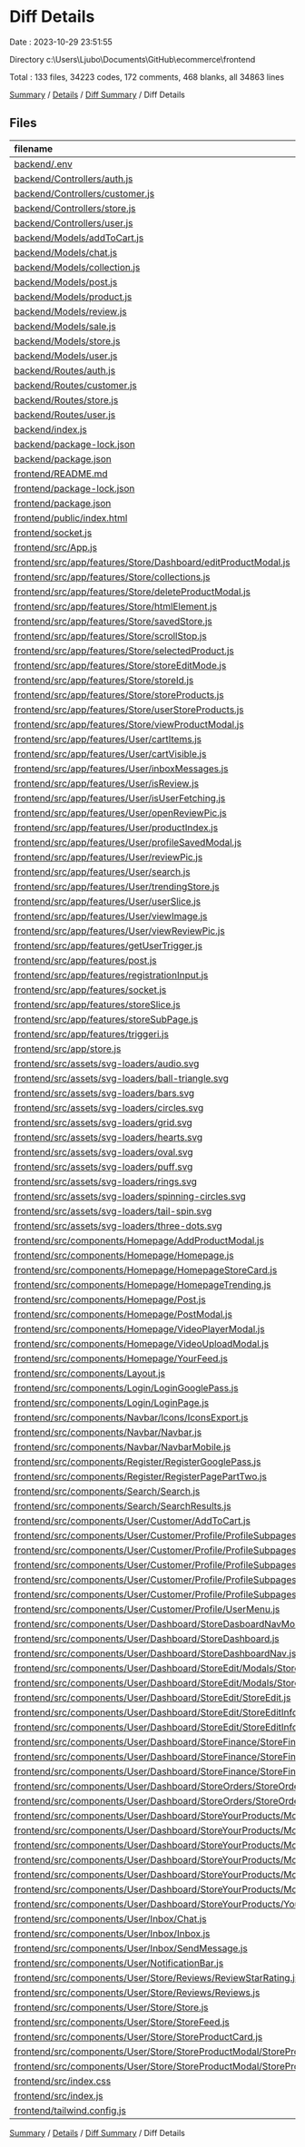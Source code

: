 # Diff Details

Date : 2023-10-29 23:51:55

Directory c:\\Users\\Ljubo\\Documents\\GitHub\\ecommerce\\frontend

Total : 133 files,  34223 codes, 172 comments, 468 blanks, all 34863 lines

[Summary](results.md) / [Details](details.md) / [Diff Summary](diff.md) / Diff Details

## Files
| filename | language | code | comment | blank | total |
| :--- | :--- | ---: | ---: | ---: | ---: |
| [backend/.env](/backend/.env) | Properties | -3 | 0 | 0 | -3 |
| [backend/Controllers/auth.js](/backend/Controllers/auth.js) | JavaScript | -65 | 0 | -10 | -75 |
| [backend/Controllers/customer.js](/backend/Controllers/customer.js) | JavaScript | -536 | -99 | -133 | -768 |
| [backend/Controllers/store.js](/backend/Controllers/store.js) | JavaScript | -514 | -33 | -138 | -685 |
| [backend/Controllers/user.js](/backend/Controllers/user.js) | JavaScript | -90 | -39 | -29 | -158 |
| [backend/Models/addToCart.js](/backend/Models/addToCart.js) | JavaScript | -6 | 0 | -4 | -10 |
| [backend/Models/chat.js](/backend/Models/chat.js) | JavaScript | -7 | 0 | -4 | -11 |
| [backend/Models/collection.js](/backend/Models/collection.js) | JavaScript | -9 | 0 | -4 | -13 |
| [backend/Models/post.js](/backend/Models/post.js) | JavaScript | -20 | 0 | -5 | -25 |
| [backend/Models/product.js](/backend/Models/product.js) | JavaScript | -19 | 0 | -5 | -24 |
| [backend/Models/review.js](/backend/Models/review.js) | JavaScript | -10 | 0 | -4 | -14 |
| [backend/Models/sale.js](/backend/Models/sale.js) | JavaScript | -14 | 0 | -4 | -18 |
| [backend/Models/store.js](/backend/Models/store.js) | JavaScript | -15 | 0 | -4 | -19 |
| [backend/Models/user.js](/backend/Models/user.js) | JavaScript | -31 | 0 | -4 | -35 |
| [backend/Routes/auth.js](/backend/Routes/auth.js) | JavaScript | -7 | 0 | -6 | -13 |
| [backend/Routes/customer.js](/backend/Routes/customer.js) | JavaScript | -67 | 0 | -4 | -71 |
| [backend/Routes/store.js](/backend/Routes/store.js) | JavaScript | -70 | -2 | -28 | -100 |
| [backend/Routes/user.js](/backend/Routes/user.js) | JavaScript | -15 | -1 | -9 | -25 |
| [backend/index.js](/backend/index.js) | JavaScript | -58 | -1 | -10 | -69 |
| [backend/package-lock.json](/backend/package-lock.json) | JSON | -7,053 | 0 | -1 | -7,054 |
| [backend/package.json](/backend/package.json) | JSON | -28 | 0 | -1 | -29 |
| [frontend/README.md](/frontend/README.md) | Markdown | 38 | 0 | 33 | 71 |
| [frontend/package-lock.json](/frontend/package-lock.json) | JSON | 31,210 | 0 | 1 | 31,211 |
| [frontend/package.json](/frontend/package.json) | JSON | 62 | 0 | 1 | 63 |
| [frontend/public/index.html](/frontend/public/index.html) | HTML | 26 | 23 | 2 | 51 |
| [frontend/socket.js](/frontend/socket.js) | JavaScript | 3 | 0 | 3 | 6 |
| [frontend/src/App.js](/frontend/src/App.js) | JavaScript | 138 | 6 | 19 | 163 |
| [frontend/src/app/features/Store/Dashboard/editProductModal.js](/frontend/src/app/features/Store/Dashboard/editProductModal.js) | JavaScript | 15 | 0 | 5 | 20 |
| [frontend/src/app/features/Store/collections.js](/frontend/src/app/features/Store/collections.js) | JavaScript | 20 | 0 | 5 | 25 |
| [frontend/src/app/features/Store/deleteProductModal.js](/frontend/src/app/features/Store/deleteProductModal.js) | JavaScript | 15 | 0 | 5 | 20 |
| [frontend/src/app/features/Store/htmlElement.js](/frontend/src/app/features/Store/htmlElement.js) | JavaScript | 15 | 0 | 5 | 20 |
| [frontend/src/app/features/Store/savedStore.js](/frontend/src/app/features/Store/savedStore.js) | JavaScript | 15 | 0 | 5 | 20 |
| [frontend/src/app/features/Store/scrollStop.js](/frontend/src/app/features/Store/scrollStop.js) | JavaScript | 15 | 0 | 5 | 20 |
| [frontend/src/app/features/Store/selectedProduct.js](/frontend/src/app/features/Store/selectedProduct.js) | JavaScript | 15 | 0 | 5 | 20 |
| [frontend/src/app/features/Store/storeEditMode.js](/frontend/src/app/features/Store/storeEditMode.js) | JavaScript | 15 | 0 | 5 | 20 |
| [frontend/src/app/features/Store/storeId.js](/frontend/src/app/features/Store/storeId.js) | JavaScript | 15 | 0 | 5 | 20 |
| [frontend/src/app/features/Store/storeProducts.js](/frontend/src/app/features/Store/storeProducts.js) | JavaScript | 15 | 0 | 5 | 20 |
| [frontend/src/app/features/Store/userStoreProducts.js](/frontend/src/app/features/Store/userStoreProducts.js) | JavaScript | 15 | 0 | 5 | 20 |
| [frontend/src/app/features/Store/viewProductModal.js](/frontend/src/app/features/Store/viewProductModal.js) | JavaScript | 15 | 0 | 5 | 20 |
| [frontend/src/app/features/User/cartItems.js](/frontend/src/app/features/User/cartItems.js) | JavaScript | 23 | 0 | 7 | 30 |
| [frontend/src/app/features/User/cartVisible.js](/frontend/src/app/features/User/cartVisible.js) | JavaScript | 15 | 0 | 5 | 20 |
| [frontend/src/app/features/User/inboxMessages.js](/frontend/src/app/features/User/inboxMessages.js) | JavaScript | 21 | 0 | 5 | 26 |
| [frontend/src/app/features/User/isReview.js](/frontend/src/app/features/User/isReview.js) | JavaScript | 15 | 0 | 5 | 20 |
| [frontend/src/app/features/User/isUserFetching.js](/frontend/src/app/features/User/isUserFetching.js) | JavaScript | 15 | 0 | 5 | 20 |
| [frontend/src/app/features/User/openReviewPic.js](/frontend/src/app/features/User/openReviewPic.js) | JavaScript | 15 | 0 | 5 | 20 |
| [frontend/src/app/features/User/productIndex.js](/frontend/src/app/features/User/productIndex.js) | JavaScript | 15 | 0 | 5 | 20 |
| [frontend/src/app/features/User/profileSavedModal.js](/frontend/src/app/features/User/profileSavedModal.js) | JavaScript | 15 | 0 | 5 | 20 |
| [frontend/src/app/features/User/reviewPic.js](/frontend/src/app/features/User/reviewPic.js) | JavaScript | 22 | 0 | 5 | 27 |
| [frontend/src/app/features/User/search.js](/frontend/src/app/features/User/search.js) | JavaScript | 26 | 0 | 5 | 31 |
| [frontend/src/app/features/User/trendingStore.js](/frontend/src/app/features/User/trendingStore.js) | JavaScript | 28 | 1 | 7 | 36 |
| [frontend/src/app/features/User/userSlice.js](/frontend/src/app/features/User/userSlice.js) | JavaScript | 54 | 2 | 9 | 65 |
| [frontend/src/app/features/User/viewImage.js](/frontend/src/app/features/User/viewImage.js) | JavaScript | 15 | 0 | 5 | 20 |
| [frontend/src/app/features/User/viewReviewPic.js](/frontend/src/app/features/User/viewReviewPic.js) | JavaScript | 15 | 0 | 5 | 20 |
| [frontend/src/app/features/getUserTrigger.js](/frontend/src/app/features/getUserTrigger.js) | JavaScript | 15 | 0 | 5 | 20 |
| [frontend/src/app/features/post.js](/frontend/src/app/features/post.js) | JavaScript | 49 | 0 | 4 | 53 |
| [frontend/src/app/features/registrationInput.js](/frontend/src/app/features/registrationInput.js) | JavaScript | 15 | 0 | 4 | 19 |
| [frontend/src/app/features/socket.js](/frontend/src/app/features/socket.js) | JavaScript | 15 | 0 | 4 | 19 |
| [frontend/src/app/features/storeSlice.js](/frontend/src/app/features/storeSlice.js) | JavaScript | 15 | 0 | 4 | 19 |
| [frontend/src/app/features/storeSubPage.js](/frontend/src/app/features/storeSubPage.js) | JavaScript | 15 | 0 | 5 | 20 |
| [frontend/src/app/features/triggeri.js](/frontend/src/app/features/triggeri.js) | JavaScript | 70 | 0 | 5 | 75 |
| [frontend/src/app/store.js](/frontend/src/app/store.js) | JavaScript | 71 | 0 | 1 | 72 |
| [frontend/src/assets/svg-loaders/audio.svg](/frontend/src/assets/svg-loaders/audio.svg) | XML | 28 | 1 | 0 | 29 |
| [frontend/src/assets/svg-loaders/ball-triangle.svg](/frontend/src/assets/svg-loaders/ball-triangle.svg) | XML | 45 | 2 | 0 | 47 |
| [frontend/src/assets/svg-loaders/bars.svg](/frontend/src/assets/svg-loaders/bars.svg) | XML | 52 | 0 | 1 | 53 |
| [frontend/src/assets/svg-loaders/circles.svg](/frontend/src/assets/svg-loaders/circles.svg) | XML | 20 | 0 | 1 | 21 |
| [frontend/src/assets/svg-loaders/grid.svg](/frontend/src/assets/svg-loaders/grid.svg) | XML | 56 | 0 | 1 | 57 |
| [frontend/src/assets/svg-loaders/hearts.svg](/frontend/src/assets/svg-loaders/hearts.svg) | XML | 17 | 1 | 1 | 19 |
| [frontend/src/assets/svg-loaders/oval.svg](/frontend/src/assets/svg-loaders/oval.svg) | XML | 16 | 1 | 0 | 17 |
| [frontend/src/assets/svg-loaders/puff.svg](/frontend/src/assets/svg-loaders/puff.svg) | XML | 36 | 1 | 0 | 37 |
| [frontend/src/assets/svg-loaders/rings.svg](/frontend/src/assets/svg-loaders/rings.svg) | XML | 41 | 1 | 0 | 42 |
| [frontend/src/assets/svg-loaders/spinning-circles.svg](/frontend/src/assets/svg-loaders/spinning-circles.svg) | XML | 54 | 1 | 0 | 55 |
| [frontend/src/assets/svg-loaders/tail-spin.svg](/frontend/src/assets/svg-loaders/tail-spin.svg) | XML | 31 | 1 | 1 | 33 |
| [frontend/src/assets/svg-loaders/three-dots.svg](/frontend/src/assets/svg-loaders/three-dots.svg) | XML | 32 | 1 | 1 | 34 |
| [frontend/src/components/Homepage/AddProductModal.js](/frontend/src/components/Homepage/AddProductModal.js) | JavaScript | 101 | 3 | 5 | 109 |
| [frontend/src/components/Homepage/Homepage.js](/frontend/src/components/Homepage/Homepage.js) | JavaScript | 108 | 5 | 9 | 122 |
| [frontend/src/components/Homepage/HomepageStoreCard.js](/frontend/src/components/Homepage/HomepageStoreCard.js) | JavaScript | 24 | 1 | 3 | 28 |
| [frontend/src/components/Homepage/HomepageTrending.js](/frontend/src/components/Homepage/HomepageTrending.js) | JavaScript | 80 | 3 | 6 | 89 |
| [frontend/src/components/Homepage/Post.js](/frontend/src/components/Homepage/Post.js) | JavaScript | 326 | 5 | 9 | 340 |
| [frontend/src/components/Homepage/PostModal.js](/frontend/src/components/Homepage/PostModal.js) | JavaScript | 445 | 5 | 17 | 467 |
| [frontend/src/components/Homepage/VideoPlayerModal.js](/frontend/src/components/Homepage/VideoPlayerModal.js) | JavaScript | 57 | 0 | 3 | 60 |
| [frontend/src/components/Homepage/VideoUploadModal.js](/frontend/src/components/Homepage/VideoUploadModal.js) | JavaScript | 142 | 4 | 7 | 153 |
| [frontend/src/components/Homepage/YourFeed.js](/frontend/src/components/Homepage/YourFeed.js) | JavaScript | 451 | 5 | 12 | 468 |
| [frontend/src/components/Layout.js](/frontend/src/components/Layout.js) | JavaScript | 168 | 17 | 17 | 202 |
| [frontend/src/components/Login/LoginGooglePass.js](/frontend/src/components/Login/LoginGooglePass.js) | JavaScript | 62 | 3 | 10 | 75 |
| [frontend/src/components/Login/LoginPage.js](/frontend/src/components/Login/LoginPage.js) | JavaScript | 106 | 3 | 8 | 117 |
| [frontend/src/components/Navbar/Icons/IconsExport.js](/frontend/src/components/Navbar/Icons/IconsExport.js) | JavaScript | 190 | 0 | 11 | 201 |
| [frontend/src/components/Navbar/Navbar.js](/frontend/src/components/Navbar/Navbar.js) | JavaScript | 260 | 3 | 8 | 271 |
| [frontend/src/components/Navbar/NavbarMobile.js](/frontend/src/components/Navbar/NavbarMobile.js) | JavaScript | 406 | 10 | 13 | 429 |
| [frontend/src/components/Register/RegisterGooglePass.js](/frontend/src/components/Register/RegisterGooglePass.js) | JavaScript | 88 | 4 | 9 | 101 |
| [frontend/src/components/Register/RegisterPagePartTwo.js](/frontend/src/components/Register/RegisterPagePartTwo.js) | JavaScript | 130 | 4 | 8 | 142 |
| [frontend/src/components/Search/Search.js](/frontend/src/components/Search/Search.js) | JavaScript | 302 | 6 | 17 | 325 |
| [frontend/src/components/Search/SearchResults.js](/frontend/src/components/Search/SearchResults.js) | JavaScript | 61 | 2 | 5 | 68 |
| [frontend/src/components/User/Customer/AddToCart.js](/frontend/src/components/User/Customer/AddToCart.js) | JavaScript | 242 | 8 | 14 | 264 |
| [frontend/src/components/User/Customer/Profile/ProfileSubpages/ManageFollowers.js](/frontend/src/components/User/Customer/Profile/ProfileSubpages/ManageFollowers.js) | JavaScript | 130 | 4 | 10 | 144 |
| [frontend/src/components/User/Customer/Profile/ProfileSubpages/OrderHistory.js](/frontend/src/components/User/Customer/Profile/ProfileSubpages/OrderHistory.js) | JavaScript | 271 | 3 | 12 | 286 |
| [frontend/src/components/User/Customer/Profile/ProfileSubpages/OrderHistoryModal.js](/frontend/src/components/User/Customer/Profile/ProfileSubpages/OrderHistoryModal.js) | JavaScript | 180 | 3 | 7 | 190 |
| [frontend/src/components/User/Customer/Profile/ProfileSubpages/Profile.js](/frontend/src/components/User/Customer/Profile/ProfileSubpages/Profile.js) | JavaScript | 151 | 4 | 9 | 164 |
| [frontend/src/components/User/Customer/Profile/ProfileSubpages/ShippingDetails.js](/frontend/src/components/User/Customer/Profile/ProfileSubpages/ShippingDetails.js) | JavaScript | 100 | 3 | 6 | 109 |
| [frontend/src/components/User/Customer/Profile/UserMenu.js](/frontend/src/components/User/Customer/Profile/UserMenu.js) | JavaScript | 131 | 2 | 4 | 137 |
| [frontend/src/components/User/Dashboard/StoreDasboardNavMobile.js](/frontend/src/components/User/Dashboard/StoreDasboardNavMobile.js) | JavaScript | 142 | 2 | 5 | 149 |
| [frontend/src/components/User/Dashboard/StoreDashboard.js](/frontend/src/components/User/Dashboard/StoreDashboard.js) | JavaScript | 48 | 3 | 6 | 57 |
| [frontend/src/components/User/Dashboard/StoreDashboardNav.js](/frontend/src/components/User/Dashboard/StoreDashboardNav.js) | JavaScript | 163 | 2 | 5 | 170 |
| [frontend/src/components/User/Dashboard/StoreEdit/Modals/StoreDeleteProductModal.js](/frontend/src/components/User/Dashboard/StoreEdit/Modals/StoreDeleteProductModal.js) | JavaScript | 55 | 4 | 7 | 66 |
| [frontend/src/components/User/Dashboard/StoreEdit/Modals/StoreSavedModal.js](/frontend/src/components/User/Dashboard/StoreEdit/Modals/StoreSavedModal.js) | JavaScript | 32 | 3 | 6 | 41 |
| [frontend/src/components/User/Dashboard/StoreEdit/StoreEdit.js](/frontend/src/components/User/Dashboard/StoreEdit/StoreEdit.js) | JavaScript | 160 | 9 | 9 | 178 |
| [frontend/src/components/User/Dashboard/StoreEdit/StoreEditInfo.js](/frontend/src/components/User/Dashboard/StoreEdit/StoreEditInfo.js) | JavaScript | 73 | 2 | 5 | 80 |
| [frontend/src/components/User/Dashboard/StoreEdit/StoreEditInfoInputs.js](/frontend/src/components/User/Dashboard/StoreEdit/StoreEditInfoInputs.js) | JavaScript | 147 | 3 | 7 | 157 |
| [frontend/src/components/User/Dashboard/StoreFinance/StoreFinance.js](/frontend/src/components/User/Dashboard/StoreFinance/StoreFinance.js) | JavaScript | 53 | 4 | 7 | 64 |
| [frontend/src/components/User/Dashboard/StoreFinance/StoreFinanceLast5Sales.js](/frontend/src/components/User/Dashboard/StoreFinance/StoreFinanceLast5Sales.js) | JavaScript | 79 | 3 | 6 | 88 |
| [frontend/src/components/User/Dashboard/StoreFinance/StoreFinanceSales.js](/frontend/src/components/User/Dashboard/StoreFinance/StoreFinanceSales.js) | JavaScript | 108 | 5 | 9 | 122 |
| [frontend/src/components/User/Dashboard/StoreOrders/StoreOrders.js](/frontend/src/components/User/Dashboard/StoreOrders/StoreOrders.js) | JavaScript | 248 | 6 | 8 | 262 |
| [frontend/src/components/User/Dashboard/StoreOrders/StoreOrdersModal.js](/frontend/src/components/User/Dashboard/StoreOrders/StoreOrdersModal.js) | JavaScript | 158 | 3 | 7 | 168 |
| [frontend/src/components/User/Dashboard/StoreYourProducts/Modals/AddCollectionModal/Add.js](/frontend/src/components/User/Dashboard/StoreYourProducts/Modals/AddCollectionModal/Add.js) | JavaScript | 34 | 0 | 4 | 38 |
| [frontend/src/components/User/Dashboard/StoreYourProducts/Modals/AddCollectionModal/AddCollectionModal.js](/frontend/src/components/User/Dashboard/StoreYourProducts/Modals/AddCollectionModal/AddCollectionModal.js) | JavaScript | 198 | 5 | 9 | 212 |
| [frontend/src/components/User/Dashboard/StoreYourProducts/Modals/AddProductModal/AddProductInputs.js](/frontend/src/components/User/Dashboard/StoreYourProducts/Modals/AddProductModal/AddProductInputs.js) | JavaScript | 273 | 6 | 15 | 294 |
| [frontend/src/components/User/Dashboard/StoreYourProducts/Modals/AddProductModal/AddProductModal.js](/frontend/src/components/User/Dashboard/StoreYourProducts/Modals/AddProductModal/AddProductModal.js) | JavaScript | 51 | 1 | 4 | 56 |
| [frontend/src/components/User/Dashboard/StoreYourProducts/Modals/EditProductModal/EditProductInputs.js](/frontend/src/components/User/Dashboard/StoreYourProducts/Modals/EditProductModal/EditProductInputs.js) | JavaScript | 383 | 9 | 16 | 408 |
| [frontend/src/components/User/Dashboard/StoreYourProducts/Modals/EditProductModal/EditProductModal.js](/frontend/src/components/User/Dashboard/StoreYourProducts/Modals/EditProductModal/EditProductModal.js) | JavaScript | 77 | 4 | 7 | 88 |
| [frontend/src/components/User/Dashboard/StoreYourProducts/YourProducts.js](/frontend/src/components/User/Dashboard/StoreYourProducts/YourProducts.js) | JavaScript | 263 | 17 | 28 | 308 |
| [frontend/src/components/User/Inbox/Chat.js](/frontend/src/components/User/Inbox/Chat.js) | JavaScript | 90 | 3 | 9 | 102 |
| [frontend/src/components/User/Inbox/Inbox.js](/frontend/src/components/User/Inbox/Inbox.js) | JavaScript | 256 | 18 | 22 | 296 |
| [frontend/src/components/User/Inbox/SendMessage.js](/frontend/src/components/User/Inbox/SendMessage.js) | JavaScript | 184 | 10 | 8 | 202 |
| [frontend/src/components/User/NotificationBar.js](/frontend/src/components/User/NotificationBar.js) | JavaScript | 228 | 25 | 16 | 269 |
| [frontend/src/components/User/Store/Reviews/ReviewStarRating.js](/frontend/src/components/User/Store/Reviews/ReviewStarRating.js) | JavaScript | 45 | 1 | 4 | 50 |
| [frontend/src/components/User/Store/Reviews/Reviews.js](/frontend/src/components/User/Store/Reviews/Reviews.js) | JavaScript | 276 | 5 | 20 | 301 |
| [frontend/src/components/User/Store/Store.js](/frontend/src/components/User/Store/Store.js) | JavaScript | 267 | 10 | 14 | 291 |
| [frontend/src/components/User/Store/StoreFeed.js](/frontend/src/components/User/Store/StoreFeed.js) | JavaScript | 70 | 4 | 7 | 81 |
| [frontend/src/components/User/Store/StoreProductCard.js](/frontend/src/components/User/Store/StoreProductCard.js) | JavaScript | 161 | 3 | 9 | 173 |
| [frontend/src/components/User/Store/StoreProductModal/StoreProductModal.js](/frontend/src/components/User/Store/StoreProductModal/StoreProductModal.js) | JavaScript | 295 | 5 | 12 | 312 |
| [frontend/src/components/User/Store/StoreProductModal/StoreProductPictures.js](/frontend/src/components/User/Store/StoreProductModal/StoreProductPictures.js) | JavaScript | 343 | 2 | 8 | 353 |
| [frontend/src/index.css](/frontend/src/index.css) | CSS | 509 | 17 | 98 | 624 |
| [frontend/src/index.js](/frontend/src/index.js) | JavaScript | 18 | 0 | 2 | 20 |
| [frontend/tailwind.config.js](/frontend/tailwind.config.js) | JavaScript | 12 | 1 | 2 | 15 |

[Summary](results.md) / [Details](details.md) / [Diff Summary](diff.md) / Diff Details